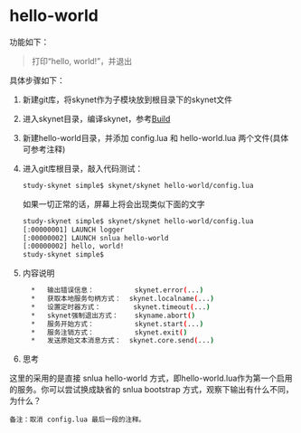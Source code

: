 # hello-world

功能如下：
>
> 打印“hello, world!”，并退出
>

具体步骤如下：

1. 新建git库，将skynet作为子模块放到根目录下的skynet文件

2. 进入skynet目录，编译skynet，参考<a href="https://github.com/cloudwu/skynet/wiki/Build" target="_blank">Build</a>

3. 新建hello-world目录，并添加 config.lua 和 hello-world.lua 两个文件(具体可参考注释)

4. 进入git库根目录，敲入代码测试：
    ```bash
    study-skynet simple$ skynet/skynet hello-world/config.lua
    ```
    
    如果一切正常的话，屏幕上将会出现类似下面的文字
    ```bash
    study-skynet simple$ skynet/skynet hello-world/config.lua 
    [:00000001] LAUNCH logger 
    [:00000002] LAUNCH snlua hello-world
    [:00000002] hello, world!
    study-skynet simple$
    ```
    
5. 内容说明

    ```bash
      *   输出错误信息：          skynet.error(...)
      *   获取本地服务句柄方式：  skynet.localname(...)
      *   设置定时器方式：        skynet.timeout(...)
      *   skynet强制退出方式：    skyname.abort()
      *   服务开始方式：          skynet.start(...)
      *   服务注销方式：          skynet.exit()
      *   发送原始文本消息方式：  skynet.core.send(...)
    ```

6. 思考

这里的采用的是直接 snlua hello-world 方式，即hello-world.lua作为第一个启用的服务。你可以尝试换成缺省的 snlua bootstrap 方式，观察下输出有什么不同，为什么？

`备注：取消 config.lua 最后一段的注释。`
